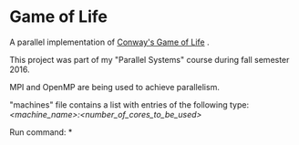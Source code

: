 # Game of Life

A parallel implementation of [Conway's Game of Life](https://en.wikipedia.org/wiki/Conway%27s_Game_of_Life "Wikipedia") .

This project was part of my "Parallel Systems" course during fall semester 2016.

MPI and OpenMP are being used to achieve parallelism.

"machines" file contains a list with entries of the following type: *<machine_name>:<number_of_cores_to_be_used>*

Run command:
  * 
